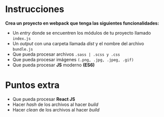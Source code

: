 # Instrucciones

**Crea un proyecto en webpack que tenga las siguientes funcionalidades:**

* Un *entry* donde se encuentren los módulos de tu proyecto llamado `index.js`
* Un *output* con una carpeta llamada *dist* y el nombre del archivo `bundle.js`
* Que pueda procesar archivos `.sass | .scss y .css`
* Que pueda procesar imágenes `(.png, .jpg, .jpeg, .gif)`
* Que pueda procesar **JS** moderno **(ES6)**


# Puntos extra

* Que pueda procesar **React JS**
* Hacer *hash* de los archivos al hacer *build*
* Hacer *clean* de los archivos al hacer *build*
